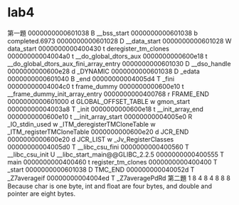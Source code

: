 # lab4
第一題 0000000000601038 B __bss_start 0000000000601038 b completed.6973 0000000000601028 D __data_start 0000000000601028 W data_start 0000000000400430 t deregister_tm_clones 00000000004004a0 t __do_global_dtors_aux 0000000000600e18 t __do_global_dtors_aux_fini_array_entry 0000000000601030 D __dso_handle 0000000000600e28 d _DYNAMIC 0000000000601038 D _edata 0000000000601040 B _end 00000000004005d4 T _fini 00000000004004c0 t frame_dummy 0000000000600e10 t __frame_dummy_init_array_entry 0000000000400768 r FRAME_END 0000000000601000 d GLOBAL_OFFSET_TABLE w gmon_start 00000000004003a8 T _init 0000000000600e18 t __init_array_end 0000000000600e10 t __init_array_start 00000000004005e0 R _IO_stdin_used w _ITM_deregisterTMCloneTable w _ITM_registerTMCloneTable 0000000000600e20 d JCR_END 0000000000600e20 d JCR_LIST w _Jv_RegisterClasses 00000000004005d0 T __libc_csu_fini 0000000000400560 T __libc_csu_init U __libc_start_main@@GLIBC_2.2.5 0000000000400555 T main 0000000000400460 t register_tm_clones 0000000000400400 T _start 0000000000601038 D TMC_END 000000000040052d T _Z7averageif 00000000004004ed T _Z7averagePdRd
第二題 1 8 4 8 4 8 8 8
Because char is one byte, int and float are four bytes, and double and pointer are eight bytes.
